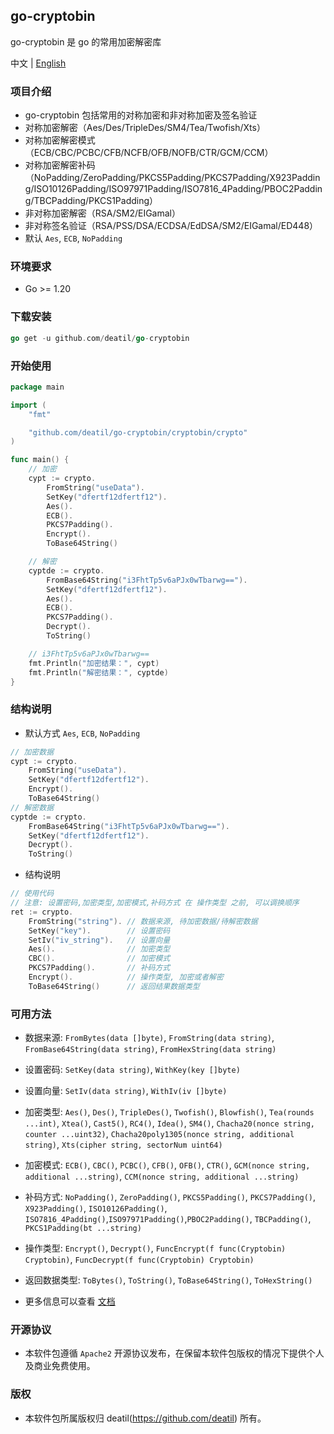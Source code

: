## go-cryptobin

go-cryptobin 是 go 的常用加密解密库

中文 | [English](README_EN.md)


### 项目介绍

*  go-cryptobin 包括常用的对称加密和非对称加密及签名验证
*  对称加密解密（Aes/Des/TripleDes/SM4/Tea/Twofish/Xts）
*  对称加密解密模式（ECB/CBC/PCBC/CFB/NCFB/OFB/NOFB/CTR/GCM/CCM）
*  对称加密解密补码（NoPadding/ZeroPadding/PKCS5Padding/PKCS7Padding/X923Padding/ISO10126Padding/ISO97971Padding/ISO7816_4Padding/PBOC2Padding/TBCPadding/PKCS1Padding）
*  非对称加密解密（RSA/SM2/EIGamal）
*  非对称签名验证（RSA/PSS/DSA/ECDSA/EdDSA/SM2/EIGamal/ED448）
*  默认 `Aes`, `ECB`, `NoPadding`


### 环境要求

 - Go >= 1.20


### 下载安装

~~~go
go get -u github.com/deatil/go-cryptobin
~~~


### 开始使用

~~~go
package main

import (
    "fmt"

    "github.com/deatil/go-cryptobin/cryptobin/crypto"
)

func main() {
    // 加密
    cypt := crypto.
        FromString("useData").
        SetKey("dfertf12dfertf12").
        Aes().
        ECB().
        PKCS7Padding().
        Encrypt().
        ToBase64String()

    // 解密
    cyptde := crypto.
        FromBase64String("i3FhtTp5v6aPJx0wTbarwg==").
        SetKey("dfertf12dfertf12").
        Aes().
        ECB().
        PKCS7Padding().
        Decrypt().
        ToString()

    // i3FhtTp5v6aPJx0wTbarwg==
    fmt.Println("加密结果：", cypt)
    fmt.Println("解密结果：", cyptde)
}

~~~


### 结构说明

*  默认方式 `Aes`, `ECB`, `NoPadding`
~~~go
// 加密数据
cypt := crypto.
    FromString("useData").
    SetKey("dfertf12dfertf12").
    Encrypt().
    ToBase64String()
// 解密数据
cyptde := crypto.
    FromBase64String("i3FhtTp5v6aPJx0wTbarwg==").
    SetKey("dfertf12dfertf12").
    Decrypt().
    ToString()
~~~

*  结构说明
~~~go
// 使用代码
// 注意: 设置密码,加密类型,加密模式,补码方式 在 操作类型 之前, 可以调换顺序
ret := crypto.
    FromString("string"). // 数据来源, 待加密数据/待解密数据
    SetKey("key").        // 设置密码
    SetIv("iv_string").   // 设置向量
    Aes().                // 加密类型
    CBC().                // 加密模式
    PKCS7Padding().       // 补码方式
    Encrypt().            // 操作类型, 加密或者解密
    ToBase64String()      // 返回结果数据类型
~~~


### 可用方法

*  数据来源:
`FromBytes(data []byte)`, `FromString(data string)`, `FromBase64String(data string)`, `FromHexString(data string)`
*  设置密码:
`SetKey(data string)`, `WithKey(key []byte)`
*  设置向量:
`SetIv(data string)`, `WithIv(iv []byte)`
*  加密类型:
`Aes()`, `Des()`, `TripleDes()`, `Twofish()`, `Blowfish()`, `Tea(rounds ...int)`, `Xtea()`, `Cast5()`, `RC4()`, `Idea()`, `SM4()`, `Chacha20(nonce string, counter ...uint32)`, `Chacha20poly1305(nonce string, additional string)`, `Xts(cipher string, sectorNum uint64)`
*  加密模式:
`ECB()`, `CBC()`, `PCBC()`, `CFB()`, `OFB()`, `CTR()`, `GCM(nonce string, additional ...string)`, `CCM(nonce string, additional ...string)`
*  补码方式:
`NoPadding()`, `ZeroPadding()`, `PKCS5Padding()`, `PKCS7Padding()`, `X923Padding()`, `ISO10126Padding()`, `ISO7816_4Padding()`,`ISO97971Padding()`,`PBOC2Padding()`, `TBCPadding()`, `PKCS1Padding(bt ...string)`
*  操作类型:
`Encrypt()`, `Decrypt()`, `FuncEncrypt(f func(Cryptobin) Cryptobin)`, `FuncDecrypt(f func(Cryptobin) Cryptobin)`
*  返回数据类型:
`ToBytes()`, `ToString()`, `ToBase64String()`, `ToHexString()`

*  更多信息可以查看 [文档](docs/README.md)


### 开源协议

*  本软件包遵循 `Apache2` 开源协议发布，在保留本软件包版权的情况下提供个人及商业免费使用。


### 版权

*  本软件包所属版权归 deatil(https://github.com/deatil) 所有。

